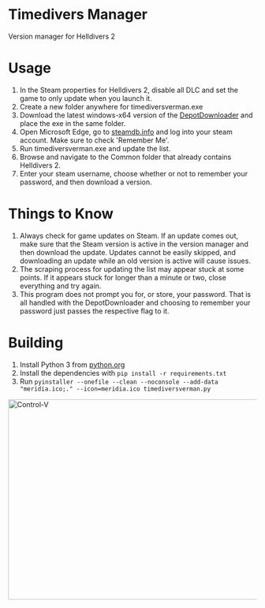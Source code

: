 # Timedivers Manager
Version manager for Helldivers 2

# Usage
1. In the Steam properties for Helldivers 2, disable all DLC and set the game to only update when you launch it.
2. Create a new folder anywhere for timediversverman.exe
3. Download the latest windows-x64 version of the [DepotDownloader](https://github.com/SteamRE/DepotDownloader/releases) and place the exe in the same folder.
4. Open Microsoft Edge, go to [steamdb.info](https://steamdb.info) and log into your steam account. Make sure to check 'Remember Me'.
5. Run timediversverman.exe and update the list.
6. Browse and navigate to the Common folder that already contains Helldivers 2.
7. Enter your steam username, choose whether or not to remember your password, and then download a version.

# Things to Know
1. Always check for game updates on Steam. If an update comes out, make sure that the Steam version is active in the version manager and then download the update. Updates cannot be easily skipped, and downloading an update while an old version is active will cause issues.
2. The scraping process for updating the list may appear stuck at some points. If it appears stuck for longer than a minute or two, close everything and try again.
3. This program does not prompt you for, or store, your password. That is all handled with the DepotDownloader and choosing to remember your password just passes the respective flag to it.

# Building
1. Install Python 3 from [python.org](https://python.org)
2. Install the dependencies with `pip install -r requirements.txt`
3. Run `pyinstaller --onefile --clean --noconsole --add-data "meridia.ico;." --icon=meridia.ico timediversverman.py`

<img width="525" height="407" alt="Control-V" src="https://i.imgur.com/pyFDqow.png"/>
